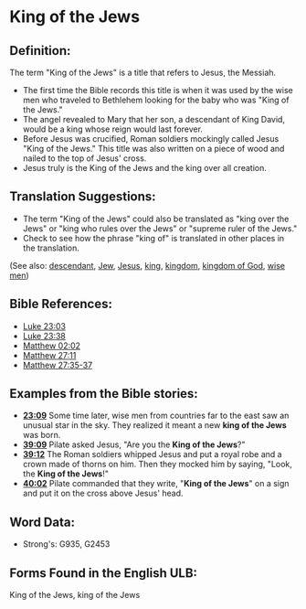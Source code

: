 # King of the Jews

## Definition:

The term "King of the Jews" is a title that refers to Jesus, the Messiah.

* The first time the Bible records this title is when it was used by the wise men who traveled to Bethlehem looking for the baby who was "King of the Jews."
* The angel revealed to Mary that her son, a descendant of King David, would be a king whose reign would last forever.
* Before Jesus was crucified, Roman soldiers mockingly called Jesus "King of the Jews." This title was also written on a piece of wood and nailed to the top of Jesus' cross.
* Jesus truly is the King of the Jews and the king over all creation.

## Translation Suggestions:

* The term "King of the Jews" could also be translated as "king over the Jews" or "king who rules over the Jews" or "supreme ruler of the Jews."
* Check to see how the phrase "king of" is translated in other places in the translation.

(See also: [descendant](../other/descendant.md), [Jew](../kt/jew.md), [Jesus](../kt/jesus.md), [king](../other/king.md), [kingdom](../other/kingdom.md), [kingdom of God](../kt/kingdomofgod.md), [wise men](../other/wisemen.md))

## Bible References:

* [Luke 23:03](rc://en/tn/help/luk/23/03)
* [Luke 23:38](rc://en/tn/help/luk/23/38)
* [Matthew 02:02](rc://en/tn/help/mat/02/02)
* [Matthew 27:11](rc://en/tn/help/mat/27/11)
* [Matthew 27:35-37](rc://en/tn/help/mat/27/35)

## Examples from the Bible stories:

* __[23:09](rc://en/tn/help/obs/23/09)__ Some time later, wise men from countries far to the east saw an unusual star in the sky. They realized it meant a new __king of the Jews__ was born.
* __[39:09](rc://en/tn/help/obs/39/09)__ Pilate asked Jesus, "Are you the __King of the Jews__?"
* __[39:12](rc://en/tn/help/obs/39/12)__ The Roman soldiers whipped Jesus and put a royal robe and a crown made of thorns on him. Then they mocked him by saying, "Look, the __King of the Jews__!"
* __[40:02](rc://en/tn/help/obs/40/02)__ Pilate commanded that they write, "__King of the Jews__" on a sign and put it on the cross above Jesus' head.

## Word Data:

* Strong's: G935, G2453

## Forms Found in the English ULB:

King of the Jews, king of the Jews
